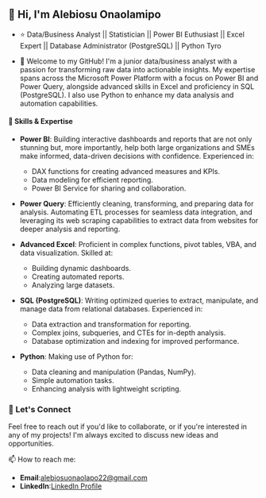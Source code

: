 ## 👋 Hi, I'm Alebiosu Onaolamipo
- ⭐ Data/Business Analyst || Statistician || Power BI Euthusiast || Excel Expert || Database Administrator (PostgreSQL) || Python Tyro

- 👀 Welcome to my GitHub! I'm a junior data/business analyst with a passion for transforming raw data into actionable insights. My expertise spans across the Microsoft Power Platform with a focus on Power BI and Power Query, alongside advanced skills in Excel and proficiency in SQL (PostgreSQL). I also use Python to enhance my data analysis and automation capabilities.

#### 🔧 Skills & Expertise
- **Power BI**: Building interactive dashboards and reports that are not only stunning but, more importantly, help both large organizations and SMEs make informed, data-driven decisions with confidence. Experienced in:
  - DAX functions for creating advanced measures and KPIs.
  - Data modeling for efficient reporting.
  - Power BI Service for sharing and collaboration.
 
- **Power Query**: Efficiently cleaning, transforming, and preparing data for analysis. Automating ETL processes for seamless data integration, and leveraging its web scraping capabilities to extract data from websites for deeper analysis and reporting.

- **Advanced Excel**: Proficient in complex functions, pivot tables, VBA, and data visualization. Skilled at:
  - Building dynamic dashboards.
  - Creating automated reports.
  - Analyzing large datasets.
 
- **SQL (PostgreSQL)**: Writing optimized queries to extract, manipulate, and manage data from relational databases. Experienced in:
  - Data extraction and transformation for reporting.
  - Complex joins, subqueries, and CTEs for in-depth analysis.
  - Database optimization and indexing for improved performance.
 
- **Python**: Making use of Python for:
  - Data cleaning and manipulation (Pandas, NumPy).
  - Simple automation tasks.
  - Enhancing analysis with lightweight scripting.
 
### 🚀 Let's Connect
Feel free to reach out if you'd like to collaborate, or if you're interested in any of my projects! I'm always excited to discuss new ideas and opportunities.

📫 How to reach me:
- **Email**:[alebiosuonaolapo22@gmail.com](mailto:alebiosuonaolapo22@gmail.com)
- **LinkedIn**:[LinkedIn Profile](https://www.linkedin.com/in/onaolamipo-alebiosu)


<!---
Herola007/Herola007 is a ✨ special ✨ repository because its `README.md` (this file) appears on your GitHub profile.
You can click the Preview link to take a look at your changes.
--->
